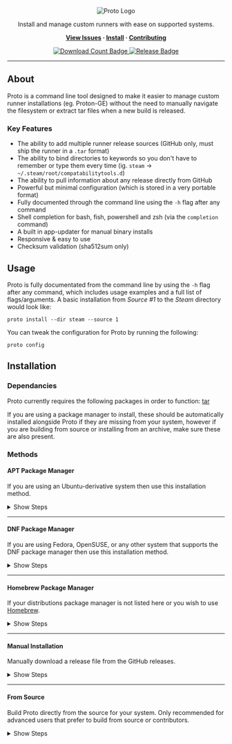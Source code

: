 <!-- Repository Header Begin -->
<div align="center">

<img src="./.assets/Banners/banner.png" alt="Proto Logo">
  
Install and manage custom runners with ease on supported systems.

**[View Issues](https://github.com/Blooym/proto/issues) · [Install](#installation) · [Contributing](https://github.com/Blooym/proto/blob/main/CONTRIBUTING.md)**
  
<a href="#"> 
  <img src="https://img.shields.io/github/downloads/Blooym/proto/total?style=flat" alt="Download Count Badge">
  <img src="https://img.shields.io/github/v/tag/Blooym/proto?color=blue&label=Version&sort=semver&style=flat" alt="Release Badge">
</a>
  
</div>

---

<!-- Repository Header End -->

## About

Proto is a command line tool designed to make it easier to manage custom runner installations (eg. Proton-GE) without the need to manually navigate the filesystem or extract tar files when a new build is released. 

### Key Features

  - The ability to add multiple runner release sources (GitHub only, must ship the runner in a `.tar` format)
  - The ability to bind directories to keywords so you don't have to remember or type them every time (ig. `steam` -> `~/.steam/root/compatabilitytools.d`)
  - The ability to pull information about any release directly from GitHub
  - Powerful but minimal configuration (which is stored in a very portable format)
  - Fully documented through the command line using the `-h` flag after any command
  - Shell completion for bash, fish, powershell and zsh (via the `completion` command)
  - A built in app-updater for manual binary installs
  - Responsive & easy to use
  - Checksum validation (sha512sum only)

## Usage

Proto is fully documentated from the command line by using the `-h` flag after any command, which includes usage examples and a full list of flags/arguments. A basic installation from *Source #1* to the *Steam* directory would look like:
```
proto install --dir steam --source 1
```

You can tweak the configuration for Proto by running the following:
```
proto config
```


## Installation

### Dependancies
Proto currently requires the following packages in order to function: [tar](https://www.gnu.org/software/tar/)

If you are using a package manager to install, these should be automatically installed alongside Proto if they are missing from your system, however if you are building from source or installing from an archive, make sure these are also present. 

### Methods

#### APT Package Manager

If you are using an Ubuntu-derivative system then use this installation method.

<details>
<summary>Show Steps</summary>

<br>
  
1. Add the repository hosting Proto to your apt sources directory (Only run this once)
```
echo "deb [trusted=yes] https://packages.blooym.dev/apt/ /" | sudo tee -a /etc/apt/sources.list.d/blooym.list && sudo apt update
``` 

2. Install Proto to your system
```
sudo apt install proto
```

</details>  

---

#### DNF Package Manager

If you are using Fedora, OpenSUSE, or any other system that supports the DNF package manager then use this installation method.

<details>
<summary>Show Steps</summary>
<br>
  
1. Add the repository hosting Proto to your DNF repo directory (Only run this once)
```
echo "[Blooym]            
name=Blooym Packages         
baseurl=https://packages.blooym.dev/yum/
enabled=1
gpgcheck=0" | sudo tee -a /etc/yum.repos.d/blooym.repo && sudo dnf update
``` 

2. Install Proto to your system
```
sudo dnf install proto
```

</details>  

---

#### Homebrew Package Manager

If your distributions package manager is not listed here or you wish to use [Homebrew](https://brew.sh).

<details>
<summary>Show Steps</summary>
<br>
  
1. Install homebrew if you haven't already got it
```
/bin/bash -c "$(curl -fsSL https://raw.githubusercontent.com/Homebrew/install/HEAD/install.sh)"
```

2. Add the tap for Proto to homebrew
```
brew tap Blooym/proto https://github.com/Blooym/proto.git
```

3. Install proto to your system
```
brew install proto
```
  
</details>

---

#### Manual Installation

Manually download a release file from the GitHub releases.
<details>  
<summary>Show Steps</summary>
  
1. Download the [newest release](https://github.com/Blooym/proto/releases/latest) for your system/architecture
2. Extract the tar archive or install a `.rpm`/`.deb` package (these will also provide the repository to handle automatic updates)

If you aren't sure on what architecture you need to download, you should try `amd64` first as it is the most common.

</details>

---

#### From Source

Build Proto directly from the source for your system. Only recommended for advanced users that prefer to build from source or contributors.
<details>  
<summary>Show Steps</summary>

1. Make sure you have [Go](https://go.dev/) installed on your system and setup properly, alternatively use the [Devcontainer](./.devcontainer) setup.
2. Install [GoReleaser](https://goreleaser.com/) if you want to build using the supported buildsystem (Optional unless contributing)
3. Run `make build` to build the binary for your system, or `make build-all` to build for all supported systems. You can optionally use `./build/scripts/upx.sh <file>` to compress the binary with UPX (This is done automatically when using make and having GoReleaser installed with `SKIP_COMPRESS=false` set)
4. You will find all the binaries in the `./dist` directory alongside any other build artifacts.

</details>  
